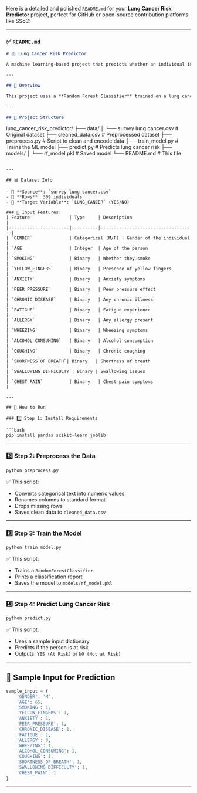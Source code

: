 Here is a detailed and polished `README.md` for your **Lung Cancer Risk Predictor** project, perfect for GitHub or open-source contribution platforms like SSoC:

---

### ✅ `README.md`

```markdown
# 🫁 Lung Cancer Risk Predictor

A machine learning-based project that predicts whether an individual is at risk of lung cancer based on lifestyle and medical survey responses. This tool can be useful for early awareness and screening guidance.

---

## 📌 Overview

This project uses a **Random Forest Classifier** trained on a lung cancer survey dataset. Given basic information like age, gender, smoking status, and common symptoms, the model predicts whether the person is likely to be at risk of lung cancer.

---

## 📁 Project Structure

```

lung\_cancer\_risk\_predictor/
├── data/
│   └── survey lung cancer.csv        # Original dataset
├── cleaned\_data.csv                  # Preprocessed dataset
├── preprocess.py                     # Script to clean and encode data
├── train\_model.py                    # Trains the ML model
├── predict.py                        # Predicts lung cancer risk
├── models/
│   └── rf\_model.pkl                  # Saved model
└── README.md                         # This file

````

---

## 📊 Dataset Info

- 📂 **Source**: `survey lung cancer.csv`
- 👥 **Rows**: 309 individuals
- 🎯 **Target Variable**: `LUNG_CANCER` (YES/NO)

### 📌 Input Features:
| Feature               | Type     | Description                        |
|-----------------------|----------|------------------------------------|
| `GENDER`              | Categorical (M/F) | Gender of the individual       |
| `AGE`                 | Integer  | Age of the person                  |
| `SMOKING`             | Binary   | Whether they smoke                 |
| `YELLOW_FINGERS`      | Binary   | Presence of yellow fingers         |
| `ANXIETY`             | Binary   | Anxiety symptoms                   |
| `PEER_PRESSURE`       | Binary   | Peer pressure effect               |
| `CHRONIC DISEASE`     | Binary   | Any chronic illness                |
| `FATIGUE`             | Binary   | Fatigue experience                 |
| `ALLERGY`             | Binary   | Any allergy present                |
| `WHEEZING`            | Binary   | Wheezing symptoms                  |
| `ALCOHOL CONSUMING`   | Binary   | Alcohol consumption                |
| `COUGHING`            | Binary   | Chronic coughing                   |
| `SHORTNESS OF BREATH`| Binary   | Shortness of breath                |
| `SWALLOWING DIFFICULTY`| Binary | Swallowing issues                  |
| `CHEST PAIN`          | Binary   | Chest pain symptoms                |

---

## 🚀 How to Run

### 1️⃣ Step 1: Install Requirements

```bash
pip install pandas scikit-learn joblib
````

---

### 2️⃣ Step 2: Preprocess the Data

```bash
python preprocess.py
```

✅ This script:

* Converts categorical text into numeric values
* Renames columns to standard format
* Drops missing rows
* Saves clean data to `cleaned_data.csv`

---

### 3️⃣ Step 3: Train the Model

```bash
python train_model.py
```

✅ This script:

* Trains a `RandomForestClassifier`
* Prints a classification report
* Saves the model to `models/rf_model.pkl`

---

### 4️⃣ Step 4: Predict Lung Cancer Risk

```bash
python predict.py
```

✅ This script:

* Uses a sample input dictionary
* Predicts if the person is at risk
* Outputs: `YES (At Risk)` or `NO (Not at Risk)`

---

## 🧪 Sample Input for Prediction

```python
sample_input = {
    'GENDER': 'M',
    'AGE': 65,
    'SMOKING': 1,
    'YELLOW_FINGERS': 1,
    'ANXIETY': 1,
    'PEER_PRESSURE': 1,
    'CHRONIC_DISEASE': 1,
    'FATIGUE': 1,
    'ALLERGY': 0,
    'WHEEZING': 1,
    'ALCOHOL_CONSUMING': 1,
    'COUGHING': 1,
    'SHORTNESS_OF_BREATH': 1,
    'SWALLOWING_DIFFICULTY': 1,
    'CHEST_PAIN': 1
}
```

---

